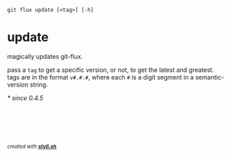 
    git flux update [<tag>] [-h]

# update

magically updates git-flux.

pass a `tag` to get a specific version, or not, to get the latest and greatest.
tags are in the format `v#.#.#`, where each `#` is a digit segment in a semantic-version string.

_* since 0.4.5_



<br/><br/>
---
<sup><i>created with <b><a href="https://github.com/eliranmal/styli.sh">styli.sh</a></b></i></sup>
